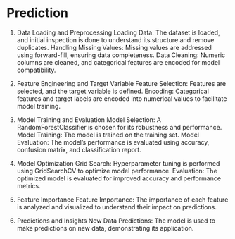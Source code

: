 # Prediction

1. Data Loading and Preprocessing
Loading Data: The dataset is loaded, and initial inspection is done to understand its structure and remove duplicates.
Handling Missing Values: Missing values are addressed using forward-fill, ensuring data completeness.
Data Cleaning: Numeric columns are cleaned, and categorical features are encoded for model compatibility.

2. Feature Engineering and Target Variable
Feature Selection: Features are selected, and the target variable is defined.
Encoding: Categorical features and target labels are encoded into numerical values to facilitate model training.

3. Model Training and Evaluation
Model Selection: A RandomForestClassifier is chosen for its robustness and performance.
Model Training: The model is trained on the training set.
Model Evaluation: The model’s performance is evaluated using accuracy, confusion matrix, and classification report.

4. Model Optimization
Grid Search: Hyperparameter tuning is performed using GridSearchCV to optimize model performance.
Evaluation: The optimized model is evaluated for improved accuracy and performance metrics.

5. Feature Importance
Feature Importance: The importance of each feature is analyzed and visualized to understand their impact on predictions.

6. Predictions and Insights
New Data Predictions: The model is used to make predictions on new data, demonstrating its application.
